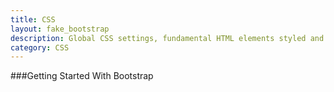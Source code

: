 ```yaml
---
title: CSS
layout: fake_bootstrap
description: Global CSS settings, fundamental HTML elements styled and enhanced with extensible classes, and an advanced grid system.
category: CSS
---
```

###Getting Started With Bootstrap
